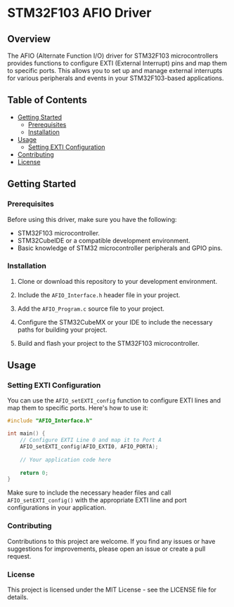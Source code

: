 # STM32F103 AFIO Driver

## Overview

The AFIO (Alternate Function I/O) driver for STM32F103 microcontrollers provides functions to configure EXTI (External Interrupt) pins and map them to specific ports. This allows you to set up and manage external interrupts for various peripherals and events in your STM32F103-based applications.

## Table of Contents

- [Getting Started](#getting-started)
  - [Prerequisites](#prerequisites)
  - [Installation](#installation)
- [Usage](#usage)
  - [Setting EXTI Configuration](#setting-exti-configuration)
- [Contributing](#contributing)
- [License](#license)

## Getting Started

### Prerequisites

Before using this driver, make sure you have the following:

- STM32F103 microcontroller.
- STM32CubeIDE or a compatible development environment.
- Basic knowledge of STM32 microcontroller peripherals and GPIO pins.

### Installation

1. Clone or download this repository to your development environment.

2. Include the `AFIO_Interface.h` header file in your project.

3. Add the `AFIO_Program.c` source file to your project.

4. Configure the STM32CubeMX or your IDE to include the necessary paths for building your project.

5. Build and flash your project to the STM32F103 microcontroller.

## Usage

### Setting EXTI Configuration

You can use the `AFIO_setEXTI_config` function to configure EXTI lines and map them to specific ports. Here's how to use it:

```c
#include "AFIO_Interface.h"

int main() {
    // Configure EXTI Line 0 and map it to Port A
    AFIO_setEXTI_config(AFIO_EXTI0, AFIO_PORTA);
    
    // Your application code here
    
    return 0;
}
````
Make sure to include the necessary header files and call `AFIO_setEXTI_config()` with the appropriate EXTI line and port configurations in your application.

### Contributing
Contributions to this project are welcome. If you find any issues or have suggestions for improvements, please open an issue or create a pull request.

### License
This project is licensed under the MIT License - see the LICENSE file for details.